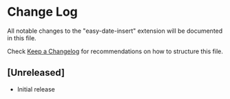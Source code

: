 # Change Log

All notable changes to the "easy-date-insert" extension will be documented in this file.

Check [Keep a Changelog](http://keepachangelog.com/) for recommendations on how to structure this file.

## [Unreleased]

- Initial release
